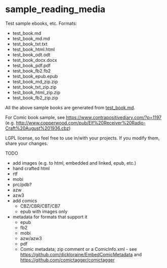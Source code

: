 # sample_reading_media

Test sample ebooks, etc. Formats:

  * test_book.md
  * test_book_md.md
  * test_book_txt.txt
  * test_book_html.html
  * test_book_odt.odt
  * test_book_docx.docx
  * test_book_pdf.pdf
  * test_book_fb2.fb2
  * test_book_epub.epub
  * test_book_md_zip.zip
  * test_book_txt_zip.zip
  * test_book_html_zip.zip
  * test_book_fb2_zip.zip

All the above sample books are generated from [test_book.md](./test_book.md).

For Comic book sample, see https://www.contrapositivediary.com/?p=1197
(e.g. http://www.copperwood.com/pub/Elf%20Receiver%20Radio-Craft%20August%201936.cbz)

LGPL license, so feel free to use in/with your projects. If you modify them, share your changes.


TODO

  * add images (e.g. to html, embedded and linked, epub, etc.)
  * hand crafted html
  * rtf
  * mobi
  * prc/pdb?
  * azw
  * azw3
  * add comics
      * CBZ/CBR/CBT/CB7
      * epub with images only
  * metadata for formats that support it
      * epub
      * fb2
      * mobi
      * azw/azw3
      * pdf
      * Comic metadata; zip comment or a ComicInfo.xml - see https://github.com/dickloraine/EmbedComicMetadata and https://github.com/comictagger/comictagger
